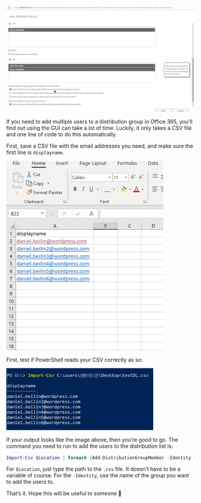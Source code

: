 ![](images/csv-to-dg/dg.png)

If you need to add multiple users to a distribution group in Office 365, you’ll find out using the GUI can take a lot of time.
Luckily, it only takes a CSV file and one line of code to do this automatically.

First, save a CSV file with the email addresses you need, and make sure the first line is `displayname`.

![](images/csv-to-dg/dg2.png)

First, test if PowerShell reads your CSV correctly as so:

![](images/csv-to-dg/dg3.png)

If your output looks like the image above, then you’re good to go.
The command you need to run to add the users to the distribution list is:

```powershell
Import-Csv $Location | foreach {Add-DistributionGroupMember -Identity "Name of DL" -Member $_.displayname}
```

For `$Location`, just type the path to the `.csv` file. It doesn’t have to be a variable of course.
For the `-Identity`, use the name of the group you want to add the users to.

That’s it. Hope this will be useful to someone 🙂
